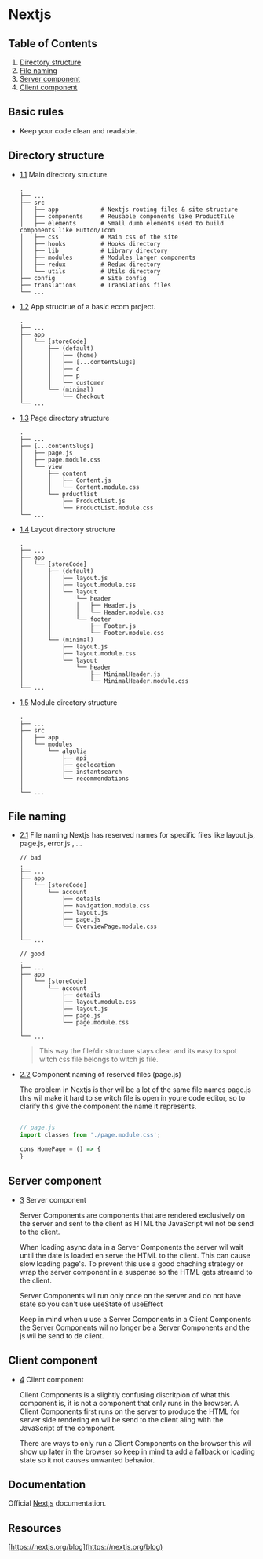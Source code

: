 # Nextjs

## Table of Contents
  1. [Directory structure](#directory-structure)
  1. [File naming](#file-naming)
  1. [Server component](#server-component)
  1. [Client component](#client-component)

## Basic rules
- Keep your code clean and readable.

## Directory structure
  <a name="directory-structure"></a><a name="1.1"></a>
  - [1.1](#directory-structure) Main directory structure.

    ```
    .
    ├── ...
    ├── src
    │   ├── app            # Nextjs routing files & site structure
    │   ├── components     # Reusable components like ProductTile
    │   ├── elements       # Small dumb elements used to build components like Button/Icon
    │   ├── css            # Main css of the site
    │   ├── hooks          # Hooks directory
    │   ├── lib            # Library directory
    │   ├── modules        # Modules larger components
    │   ├── redux          # Redux directory
    │   └── utils          # Utils directory
    ├── config             # Site config
    ├── translations       # Translations files
    └── ...
    ```

  <a name="app-directory-structure"></a><a name="1.2"></a>
  - [1.2](#app-directory-structure) App structrue of a basic ecom project.
    
    ```
    .
    ├── ...
    ├── app
    │   └── [storeCode]
    │       ├── (default)
    │       │   ├── (home)
    │       │   ├── [...contentSlugs]
    │       │   ├── c
    │       │   ├── p
    │       │   └── customer
    │       └── (minimal)
    │           └── Checkout
    └── ...
    ```
  <a name="page-directory-structure"></a><a name="1.3"></a>
  - [1.3](#page-directory-structure) Page directory structure

    ```
    .
    ├── ...
    ├── [...contentSlugs]
    │   ├── page.js
    │   ├── page.module.css
    │   └── view
    │       ├── content
    │       │   ├── Content.js
    │       │   └── Content.module.css
    │       └── prductlist
    │           ├── ProductList.js
    │           └── ProductList.module.css
    └── ...
    ```
  <a name="layout-directory-structure"></a><a name="1.4"></a>
  - [1.4](#layout-directory-structure) Layout directory structure

    ```
    .
    ├── ...
    ├── app
    │   └── [storeCode]
    │       ├── (default)
    │       │   ├── layout.js
    │       │   ├── layout.module.css
    │       │   └── layout
    │       │       └── header
    │       │       │   ├── Header.js
    │       │       │   └── Header.module.css
    │       │       └── footer
    │       │           ├── Footer.js
    │       │           └── Footer.module.css
    │       └── (minimal)
    │           ├── layout.js
    │           ├── layout.module.css
    │           └── layout
    │               └── header
    │                   ├── MinimalHeader.js
    │                   └── MinimalHeader.module.css
    └── ...
    ```
  <a name="module-directory-structure"></a><a name="1.5"></a>
  - [1.5](#module-directory-structure) Module directory structure

    ```
    .
    ├── ...
    ├── src
    │   ├── app
    │   └── modules
    │       └── algolia
    │           ├── api
    │           ├── geolocation
    │           ├── instantsearch
    │           └── recommendations
    │   
    └── ...
    ``` 
    
## File naming
  <a name="file-naming"></a><a name="2.1"></a>
  - [2.1](#file-naming) File naming
    Nextjs has reserved names for specific files like layout.js, page.js, error.js , ...
    
    ```
    // bad
    .
    ├── ...
    ├── app
    │   └── [storeCode]
    │       └── account
    │           ├── details
    │           ├── Navigation.module.css
    │           ├── layout.js
    │           ├── page.js
    │           └── OverviewPage.module.css
    │           
    └── ...

    // good
    .
    ├── ...
    ├── app
    │   └── [storeCode]
    │       └── account
    │           ├── details
    │           ├── layout.module.css
    │           ├── layout.js
    │           ├── page.js
    │           └── page.module.css
    │           
    └── ...
    ```
    > This way the file/dir structure stays clear and its easy to spot witch css file belongs to witch js file.
  
  <a name="component-naming"></a><a name="2.2"></a>
  - [2.2](#component-naming) Component naming of reserved files (page.js)

    The problem in Nextjs is ther wil be a lot of the same file names page.js this wil make it hard to se witch file is open in youre code editor, so to clarify this give the component the name it represents.
  
    ```javascript
    
    // page.js
    import classes from './page.module.css';
    
    cons HomePage = () => {
    }
    
    ```
    
## Server component
  <a name="server-component"></a><a name="3"></a>
  - [3](#server-component) Server component
    
    Server Components are components that are rendered exclusively on the server and sent to the client as HTML the JavaScript wil not be send to the client.

    When loading async data in a Server Components the server wil wait until the date is loaded en serve the HTML to the client. This can cause slow loading page's.
    To prevent this use a good chaching strategy or wrap the server component in a suspense so the HTML gets streamd to the client.

    Server Components wil run only once on the server and do not have state so you can't use useState of useEffect
    
    Keep in mind when u use a Server Components in a Client Components the Server Components wil no longer be a Server Components and the js wil be send to de client.
    

## Client component
  <a name="client-component"></a><a name="4"></a>
  - [4](#client-component) Client component

    Client Components is a slightly confusing discritpion of what this component is, it is not a component that only runs in the browser. A Client Components first runs on the server to produce the HTML for server side rendering en wil be send to the client aling with the JavaScript of the component.

    There are ways to only run a Client Components on the browser this wil show up later in the browser so keep in mind ta add a fallback or loading state so it not causes unwanted behavior.
    
## Documentation
Official [Nextjs](https://nextjs.org/docs) documentation.

## Resources
[https://nextjs.org/blog](https://nextjs.org/blog)

